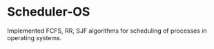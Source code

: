 # Scheduler-OS
Implemented FCFS, RR, SJF algorithms for scheduling of processes in operating systems.
